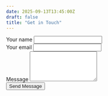 ```yaml
---
date: 2025-09-13T13:45:00Z
draft: false
title: "Get in Touch"
---
```


<div class="contact-form-container">
    <form action="https://formbold.com/s/3jK78" method="POST" class="contact-form">
        <div class="hx:mb-4">
            <label class="hx:block hx:mb-2 hx:text-sm hx:font-medium hx:text-gray-900 hx:dark:text-gray-300" for="name">Your name</label>
            <input
              class="hx:focus:hextra-focus hx:block hx:w-full hx:appearance-none hx:rounded-lg hx:px-3 hx:py-2 hx:transition-colors hx:text-base hx:leading-tight hx:md:text-sm hx:bg-black/[.05] hx:dark:bg-gray-50/10 hx:focus:bg-white hx:dark:focus:bg-dark hx:placeholder:text-gray-500 hx:dark:placeholder:text-gray-400 hx:contrast-more:border hx:contrast-more:border-current"
              type="text"
              name="name"
              maxLength="150"
              required
              aria-required="true"
            />
        </div>
        <div class="hx:mb-4">
            <label class="hx:block hx:mb-2 hx:text-sm hx:font-medium hx:text-gray-900 hx:dark:text-gray-300" for="email">Your email</label>
            <input
                class="hx:focus:hextra-focus hx:block hx:w-full hx:appearance-none hx:rounded-lg hx:px-3 hx:py-2 hx:transition-colors hx:text-base hx:leading-tight hx:md:text-sm hx:bg-black/[.05] hx:dark:bg-gray-50/10 hx:focus:bg-white hx:dark:focus:bg-dark hx:placeholder:text-gray-500 hx:dark:placeholder:text-gray-400 hx:contrast-more:border hx:contrast-more:border-current"
                type="email"
                name="email"
                maxLength="150"
                required
                aria-required="true"
            />
        </div>
        <div class="hx:mb-4">
            <label class="hx:block hx:mb-2 hx:text-sm hx:font-medium hx:text-gray-900 hx:dark:text-gray-300" for="message">Message</label>
            <textarea
              class="hx:focus:hextra-focus hx:block hx:w-full hx:appearance-none hx:rounded-lg hx:px-3 hx:py-2 hx:transition-colors hx:text-base hx:leading-tight hx:md:text-sm hx:bg-black/[.05] hx:dark:bg-gray-50/10 hx:focus:bg-white hx:dark:focus:bg-dark hx:placeholder:text-gray-500 hx:dark:placeholder:text-gray-400 hx:contrast-more:border hx:contrast-more:border-current"
              name="message"
              rows="5"
              maxLength="500"
              required
              aria-required="true"
            ></textarea>
        </div>
        <button type="submit">
            <a class="not-prose hx:font-medium hx:cursor-pointer hx:px-6 hx:py-3 hx:rounded-full hx:text-center hx:text-white hx:inline-block hx:bg-primary-600 hx:hover:bg-primary-700 hx:focus:outline-hidden hx:focus:ring-4 hx:focus:ring-primary-300 hx:dark:bg-primary-600 hx:dark:hover:bg-primary-700 hx:dark:focus:ring-primary-800 hx:transition-all hx:ease-in hx:duration-200">
              Send Message
            </a>
        </button>
    </form>
</div>
